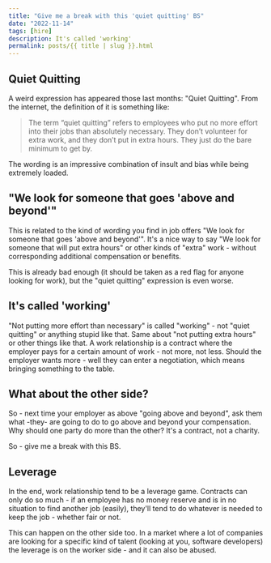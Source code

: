 ```yaml
---
title: "Give me a break with this 'quiet quitting' BS"
date: "2022-11-14"
tags: [hire]
description: It's called 'working'
permalink: posts/{{ title | slug }}.html
---
```


## Quiet Quitting

A weird expression has appeared those last months: "Quiet Quitting". From the internet, the definition of it is something like:

> The term “quiet quitting” refers to employees who put no more effort into their jobs than absolutely necessary. They don’t volunteer for extra work, and they don’t put in extra hours. They just do the bare minimum to get by.

The wording is an impressive combination of insult and bias while being extremely loaded.

## "We look for someone that goes 'above and beyond'"

This is related to the kind of wording you find in job offers "We look for someone that goes 'above and beyond'". It's a nice way to say "We look for someone that will put extra hours" or other kinds of "extra" work - without corresponding additional compensation or benefits.

This is already bad enough (it should be taken as a red flag for anyone looking for work), but the "quiet quitting" expression is even worse.

## It's called 'working'

"Not putting more effort than necessary" is called "working" - not "quiet quitting" or anything stupid like that. Same about "not putting extra hours" or other things like that. A work relationship is a contract where the employer pays for a certain amount of work - not more, not less. Should the employer wants more - well they can enter a negotiation, which means bringing something to the table.

## What about the other side?

So - next time your employer as above "going above and beyond", ask them what -they- are going to do to go above and beyond your compensation. Why should one party do more than the other? It's a contract, not a charity.

So - give me a break with this BS.

## Leverage

In the end, work relationship tend to be a leverage game. Contracts can only do so much - if an employee has no money reserve and is in no situation to find another job (easily), they'll tend to do whatever is needed to keep the job - whether fair or not.

This can happen on the other side too. In a market where a lot of companies are looking for a specific kind of talent (looking at you, software developers) the leverage is on the worker side - and it can also be abused.